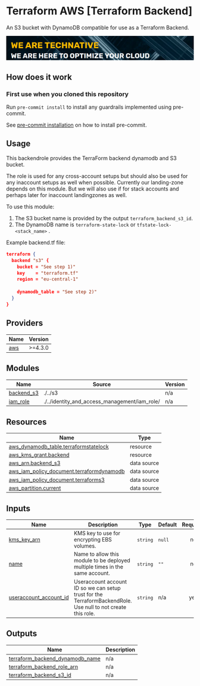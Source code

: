 # Terraform AWS [Terraform Backend]

An S3 bucket with DynamoDB compatible for use as a Terraform Backend.

[![](we-are-technative.png)](https://www.technative.nl)

## How does it work

### First use when you cloned this repository

Run `pre-commit install` to install any guardrails implemented using pre-commit.

See [pre-commit installation](https://pre-commit.com/#install) on how to install pre-commit.

## Usage

This backendrole provides the TerraForm backend dynamodb and S3 bucket.

The role is used for any cross-account setups but should also be used for any inaccount setups as well when possible. Currently our landing-zone depends on this module. But we will also use if for stack accounts and perhaps later for inaccount landingzones as well.

To use this module:
1. The S3 bucket name is provided by the output `terraform_backend_s3_id`.
2. The DynamoDB name is `terraform-state-lock` or `tfstate-lock-<stack_name>` .

Example backend.tf file:

```json
terraform {
  backend "s3" {
    bucket = "See step 1)"
    key    = "terraform.tf"
    region = "eu-central-1"

    dynamodb_table = "See step 2)"
  }
}
```

<!-- BEGIN_TF_DOCS -->
## Providers

| Name | Version |
|------|---------|
| <a name="provider_aws"></a> [aws](#provider\_aws) | >=4.3.0 |

## Modules

| Name | Source | Version |
|------|--------|---------|
| <a name="module_backend_s3"></a> [backend\_s3](#module\_backend\_s3) | ./../s3 | n/a |
| <a name="module_iam_role"></a> [iam\_role](#module\_iam\_role) | ./../identity_and_access_management/iam_role/ | n/a |

## Resources

| Name | Type |
|------|------|
| [aws_dynamodb_table.terraformstatelock](https://registry.terraform.io/providers/hashicorp/aws/latest/docs/resources/dynamodb_table) | resource |
| [aws_kms_grant.backend](https://registry.terraform.io/providers/hashicorp/aws/latest/docs/resources/kms_grant) | resource |
| [aws_arn.backend_s3](https://registry.terraform.io/providers/hashicorp/aws/latest/docs/data-sources/arn) | data source |
| [aws_iam_policy_document.terraformdynamodb](https://registry.terraform.io/providers/hashicorp/aws/latest/docs/data-sources/iam_policy_document) | data source |
| [aws_iam_policy_document.terraforms3](https://registry.terraform.io/providers/hashicorp/aws/latest/docs/data-sources/iam_policy_document) | data source |
| [aws_partition.current](https://registry.terraform.io/providers/hashicorp/aws/latest/docs/data-sources/partition) | data source |

## Inputs

| Name | Description | Type | Default | Required |
|------|-------------|------|---------|:--------:|
| <a name="input_kms_key_arn"></a> [kms\_key\_arn](#input\_kms\_key\_arn) | KMS key to use for encrypting EBS volumes. | `string` | `null` | no |
| <a name="input_name"></a> [name](#input\_name) | Name to allow this module to be deployed multiple times in the same account. | `string` | `""` | no |
| <a name="input_useraccount_account_id"></a> [useraccount\_account\_id](#input\_useraccount\_account\_id) | Useraccount account ID so we can setup trust for the TerraformBackendRole. Use null to not create this role. | `string` | n/a | yes |

## Outputs

| Name | Description |
|------|-------------|
| <a name="output_terraform_backend_dynamodb_name"></a> [terraform\_backend\_dynamodb\_name](#output\_terraform\_backend\_dynamodb\_name) | n/a |
| <a name="output_terraform_backend_role_arn"></a> [terraform\_backend\_role\_arn](#output\_terraform\_backend\_role\_arn) | n/a |
| <a name="output_terraform_backend_s3_id"></a> [terraform\_backend\_s3\_id](#output\_terraform\_backend\_s3\_id) | n/a |
<!-- END_TF_DOCS -->
